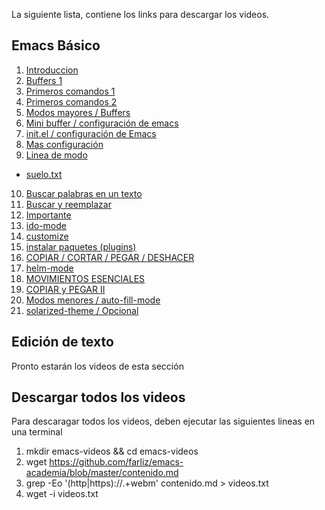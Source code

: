 La siguiente lista, contiene los links para descargar los videos.
## Emacs Básico
1. [Introduccion](https://www.dropbox.com/s/uj5uhs3wruwy18v/emacs1.webm?dl=0)
2. [Buffers 1](https://www.dropbox.com/s/a9ysepmpoobknr7/emacs2.webm?dl=0)
3. [Primeros comandos 1](https://www.dropbox.com/s/if624elr4afctb2/emacs3.webm?dl=0)
4.  [Primeros comandos 2](https://www.dropbox.com/s/o58b2s4cckjacgo/emacs4.webm?dl=0)
5. [Modos mayores / Buffers](https://www.dropbox.com/s/mmzq5q1cqlgkws0/emacs5.webm?dl=0)
6. [Mini buffer / configuración de emacs](https://www.dropbox.com/s/yvqwbzzlbrjze4j/emacs6.webm?dl=0)
7. [init.el / configuración de Emacs](https://www.dropbox.com/s/7z3w4yi56yawdq2/emacs7.webm?dl=0)
8. [Mas configuración](https://www.dropbox.com/s/ee4eufy13doid2x/emacs8.webm?dl=0)
9. [Linea de modo](https://www.dropbox.com/s/ttsfaerjd8gzvn2/emacs9.webm?dl=0)
 - [suelo.txt](https://www.dropbox.com/s/xmflteig5j77hf4/suelo.txt?dl=0) 
10. [Buscar palabras en un texto](https://www.dropbox.com/s/kt9gfh7eueic4r2/emacs10.webm?dl=0)
11. [Buscar y reemplazar](https://www.dropbox.com/s/tf7lpdll1mk1lqh/emacs11.webm?dl=0)
12. [Importante](https://www.dropbox.com/s/w8rcrk6vm9spuij/emacs12.webm?dl=0)
13. [ido-mode](https://www.dropbox.com/s/w6omtg08czvdr7p/emacs13.webm?dl=0)
14. [customize](https://www.dropbox.com/s/uopf65pe16lfsko/emacs14.webm?dl=0)
15. [instalar paquetes (plugins)](https://www.dropbox.com/s/w5z37zx73006zh7/emacs15.webm?dl=0)
16. [COPIAR / CORTAR / PEGAR / DESHACER](https://www.dropbox.com/s/ch6k26i9m2dyybg/emacs16.webm?dl=0)
17. [helm-mode](https://www.dropbox.com/s/jtomyodfe37xevx/emacs17.webm?dl=0)
18. [MOVIMIENTOS ESENCIALES](https://www.dropbox.com/s/5um93t36wxp07n0/emacs18.webm?dl=0)
19. [COPIAR y PEGAR II](https://www.dropbox.com/s/p5tnsugb7suypjo/emacs19.webm?dl=0)
20. [Modos menores / auto-fill-mode](https://www.dropbox.com/s/smtiyof5ddxvb65/emacs20.webm?dl=0)
21. [solarized-theme / Opcional](https://www.dropbox.com/s/9zk5jcf9jp4b8b0/emacs21.webm?dl=0)

## Edición de texto
Pronto estarán los videos de esta sección
## Descargar todos los videos
Para descaragar todos los videos, deben ejecutar las siguientes lineas en una terminal


1. mkdir emacs-videos && cd emacs-videos
2. wget https://github.com/farliz/emacs-academia/blob/master/contenido.md 
3. grep -Eo '(http|https)://.+webm' contenido.md > videos.txt
4. wget -i videos.txt
